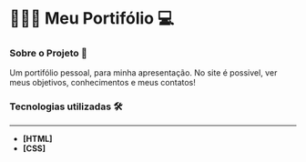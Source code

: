 # 🙅🏻‍♂️ Meu Portifólio 💻
### Sobre o Projeto 🔎
<p>Um portifólio pessoal, para minha apresentação. No site é possivel, ver meus objetivos, conhecimentos e meus contatos!</p>

### Tecnologias utilizadas 🛠 

---

- **[HTML]**
- **[CSS]**

